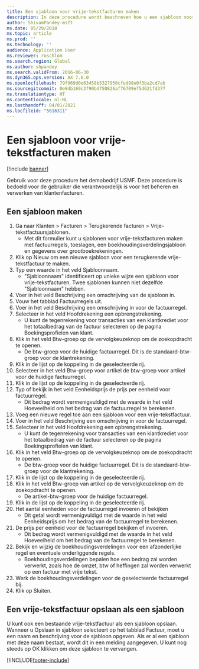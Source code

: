 ```yaml
---
title: Een sjabloon voor vrije-tekstfacturen maken
description: In deze procedure wordt beschreven hoe u een sjabloon voor een terugkerende vrije-tekstfactuur maakt.
author: ShivamPandey-msft
ms.date: 05/29/2018
ms.topic: article
ms.prod: ''
ms.technology: ''
audience: Application User
ms.reviewer: roschlom
ms.search.region: Global
ms.author: shpandey
ms.search.validFrom: 2016-06-30
ms.dyn365.ops.version: AX 7.0.0
ms.openlocfilehash: 79f969d0e63458b5327950cfed98e0f3ba2cd7ab
ms.sourcegitcommit: 0e8db169c3f90bd750826af76709ef5d621fd377
ms.translationtype: HT
ms.contentlocale: nl-NL
ms.lasthandoff: 04/01/2021
ms.locfileid: "5816311"
---
```

# <a name="create-a-free-text-invoice-template"></a>Een sjabloon voor vrije-tekstfacturen maken

[!include [banner](../includes/banner.md)]

Gebruik voor deze procedure het demobedrijf USMF. Deze procedure is bedoeld voor de gebruiker die verantwoordelijk is voor het beheren en verwerken van klantenfacturen.

## <a name="create-a-template"></a>Een sjabloon maken

1. Ga naar Klanten > Facturen > Terugkerende facturen > Vrije-tekstfactuursjablonen.
    * Met dit formulier kunt u sjablonen voor vrije-tekstfacturen maken met factuurregels, toeslagen, een boekhoudingsverdelingsjabloon en gegevens over grootboekrekeningen.  
2. Klik op Nieuw om een nieuwe sjabloon voor een terugkerende vrije-tekstfactuur te maken.
3. Typ een waarde in het veld Sjabloonnaam.
    * "Sjabloonnaam" identificeert op unieke wijze een sjabloon voor vrije-tekstfacturen. Twee sjablonen kunnen niet dezelfde "Sjabloonnaam" hebben.  
4. Voer in het veld Beschrijving een omschrijving van de sjabloon in.
5. Vouw het tabblad Factuurregels uit.
6. Voer in het veld Beschrijving een omschrijving in voor de factuurregel.
7. Selecteer in het veld Hoofdrekening een opbrengstrekening.
    * U kunt de tegenrekening voor transacties van een klantkrediet voor het totaalbedrag van de factuur selecteren op de pagina Boekingsprofielen van klant.  
8. Klik in het veld Btw-groep op de vervolgkeuzeknop om de zoekopdracht te openen.
    * De btw-groep voor de huidige factuurregel. Dit is de standaard-btw-groep voor de klantrekening.  
9. Klik in de lijst op de koppeling in de geselecteerde rij.
10. Selecteer in het veld Btw-groep voor artikel de btw-groep voor artikel voor de huidige factuurregel.
11. Klik in de lijst op de koppeling in de geselecteerde rij.
12. Typ of bekijk in het veld Eenheidsprijs de prijs per eenheid voor factuurregel.
    * Dit bedrag wordt vermenigvuldigd met de waarde in het veld Hoeveelheid om het bedrag van de factuurregel te berekenen.  
13. Voeg een nieuwe regel toe aan een sjabloon voor een vrije-tekstfactuur.
14. Voer in het veld Beschrijving een omschrijving in voor de factuurregel.
15. Selecteer in het veld Hoofdrekening een opbrengstrekening.
    * U kunt de tegenrekening voor transacties van een klantkrediet voor het totaalbedrag van de factuur selecteren op de pagina Boekingsprofielen van klant.  
16. Klik in het veld Btw-groep op de vervolgkeuzeknop om de zoekopdracht te openen.
    * De btw-groep voor de huidige factuurregel. Dit is de standaard-btw-groep voor de klantrekening.  
17. Klik in de lijst op de koppeling in de geselecteerde rij.
18. Klik in het veld Btw-groep van artikel op de vervolgkeuzeknop om de zoekopdracht te openen.
    * De artikel-btw-groep voor de huidige factuurregel.  
19. Klik in de lijst op de koppeling in de geselecteerde rij.
20. Het aantal eenheden voor de factuurregel invoeren of bekijken
    * Dit getal wordt vermenigvuldigd met de waarde in het veld Eenheidsprijs om het bedrag van de factuurregel te berekenen.  
21. De prijs per eenheid voor de factuurregel bekijken of invoeren. 
    * Dit bedrag wordt vermenigvuldigd met de waarde in het veld Hoeveelheid om het bedrag van de factuurregel te berekenen.  
22. Bekijk en wijzig de boekhoudingsverdelingen voor een afzonderlijke regel en eventuele onderliggende regels.
    * Boekhoudingsverdelingen bepalen hoe een bedrag zal worden verwerkt, zoals hoe de omzet, btw of heffingen zal worden verwerkt op een factuur met vrije tekst.  
23. Werk de boekhoudingsverdelingen voor de geselecteerde factuurregel bij.
24. Klik op Sluiten.

## <a name="save-a-free-text-invoice-as-a-template"></a>Een vrije-tekstfactuur opslaan als een sjabloon
U kunt ook een bestaande vrije-tekstfactuur als een sjabloon opslaan. Wanneer u Opslaan in sjabloon selecteert op het tabblad Factuur, moet u een naam en beschrijving voor de sjabloon opgeven. Als er al een sjabloon met deze naam bestaat, wordt dit in een melding aangegeven. U kunt nog steeds op OK klikken om deze sjabloon te vervangen. 


[!INCLUDE[footer-include](../../includes/footer-banner.md)]